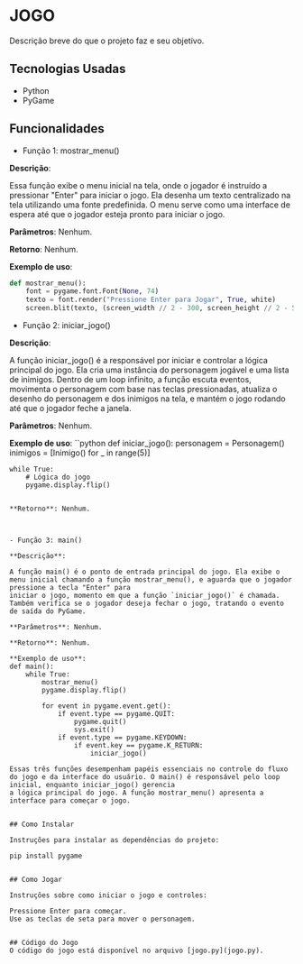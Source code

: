 # JOGO

Descrição breve do que o projeto faz e seu objetivo.


## Tecnologias Usadas
- Python
- PyGame


## Funcionalidades

- Função 1: mostrar_menu()

**Descrição**:

Essa função exibe o menu inicial na tela, onde o jogador é instruído a pressionar "Enter" para iniciar o jogo. Ela desenha um texto centralizado na tela utilizando uma fonte
predefinida. O menu serve como uma interface de espera até que o jogador esteja pronto para iniciar o jogo.

**Parâmetros**: Nenhum.

**Retorno**: Nenhum.

**Exemplo de uso**:
```python
def mostrar_menu():
    font = pygame.font.Font(None, 74)
    texto = font.render("Pressione Enter para Jogar", True, white)
    screen.blit(texto, (screen_width // 2 - 300, screen_height // 2 - 50))
```

- Função 2: iniciar_jogo()

**Descrição**:  

A função iniciar_jogo() é a responsável por iniciar e controlar a lógica principal do jogo. Ela cria uma instância do personagem jogável e uma lista de inimigos. Dentro de um 
loop infinito, a função escuta eventos, movimenta o personagem com base nas teclas pressionadas, atualiza o desenho do personagem e dos inimigos na tela, e mantém o jogo rodando 
até que o jogador feche a janela.

**Parâmetros**: Nenhum.

**Exemplo de uso**:
``python
def iniciar_jogo():
    personagem = Personagem()
    inimigos = [Inimigo() for _ in range(5)]
    
    while True:
        # Lógica do jogo
        pygame.display.flip()
```

**Retorno**: Nenhum.



- Função 3: main()

**Descrição**:  

A função main() é o ponto de entrada principal do jogo. Ela exibe o menu inicial chamando a função mostrar_menu(), e aguarda que o jogador pressione a tecla "Enter" para
iniciar o jogo, momento em que a função `iniciar_jogo()` é chamada. Também verifica se o jogador deseja fechar o jogo, tratando o evento de saída do PyGame.

**Parâmetros**: Nenhum.

**Retorno**: Nenhum.

**Exemplo de uso**:
def main():
    while True:
        mostrar_menu()
        pygame.display.flip()
        
        for event in pygame.event.get():
            if event.type == pygame.QUIT:
                pygame.quit()
                sys.exit()
            if event.type == pygame.KEYDOWN:
                if event.key == pygame.K_RETURN:
                    iniciar_jogo()

Essas três funções desempenham papéis essenciais no controle do fluxo do jogo e da interface do usuário. O main() é responsável pelo loop inicial, enquanto iniciar_jogo() gerencia 
a lógica principal do jogo. A função mostrar_menu() apresenta a interface para começar o jogo.


## Como Instalar

Instruções para instalar as dependências do projeto:

pip install pygame


## Como Jogar

Instruções sobre como iniciar o jogo e controles:

Pressione Enter para começar.
Use as teclas de seta para mover o personagem.


## Código do Jogo
O código do jogo está disponível no arquivo [jogo.py](jogo.py).

